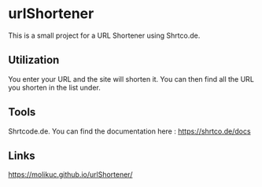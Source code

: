 # urlShortener

This is a small project for a URL Shortener using Shrtco.de.

## Utilization

You enter your URL and the site will shorten it.
You can then find all the URL you shorten in the list under.

## Tools

Shrtcode.de. You can find the documentation here : https://shrtco.de/docs

## Links

https://molikuc.github.io/urlShortener/

